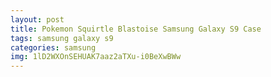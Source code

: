 ```yaml
---
layout: post
title: Pokemon Squirtle Blastoise Samsung Galaxy S9 Case
tags: samsung galaxy s9
categories: samsung
img: 1lD2WXOnSEHUAK7aaz2aTXu-i0BeXwBWw
---
```

